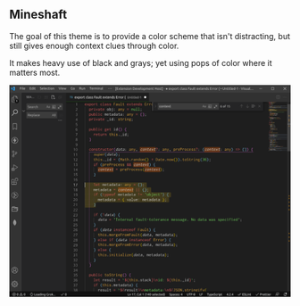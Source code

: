 ## Mineshaft

The goal of this theme is to provide a color scheme that isn't distracting, but still gives enough context clues through color.

It makes heavy use of black and grays; yet using pops of color where it matters most.

![Screenshot](./mineshaft/mineshaft.png)
